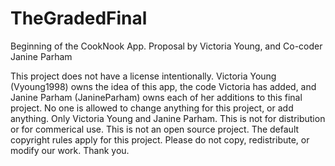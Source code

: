 # TheGradedFinal
Beginning of the CookNook App. Proposal by Victoria Young, and Co-coder Janine Parham

This project does not have a license intentionally. Victoria Young (Vyoung1998) owns the idea of this app, the code Victoria has added, and Janine Parham (JanineParham) owns each of her additions to this final project. 
No one is allowed to change anything for this project, or add anything. Only Victoria Young and Janine Parham. This is not for distribution or for commerical use. This is not an open source project. The default copyright rules apply for this project. Please do not copy, redistribute, or modify our work. Thank you.
